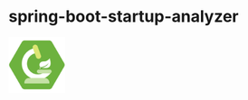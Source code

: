 # spring-boot-startup-analyzer
<img src="https://raw.githubusercontent.com/alexey-lapin/spring-boot-startup-analyzer/readme/public/logo.svg" width="100"></img>